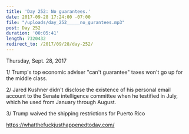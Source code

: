 ```yaml
---
title: 'Day 252: No guarantees.'
date: 2017-09-28 17:24:00 -07:00
file: "/uploads/day_252_____no_gurantees.mp3"
post: Day 252
duration: '00:05:41'
length: 7320432
redirect_to: /2017/09/28/day-252/
---
```


Thursday, Sept. 28, 2017

1/ Trump's top economic adviser "can't guarantee" taxes won't go up for the middle class. 

2/ Jared Kushner didn't disclose the existence of his personal email account to the Senate intelligence committee when he testified in July, which he used from January through August. 

3/ Trump waived the shipping restrictions for Puerto Rico

https://whatthefuckjusthappenedtoday.com/